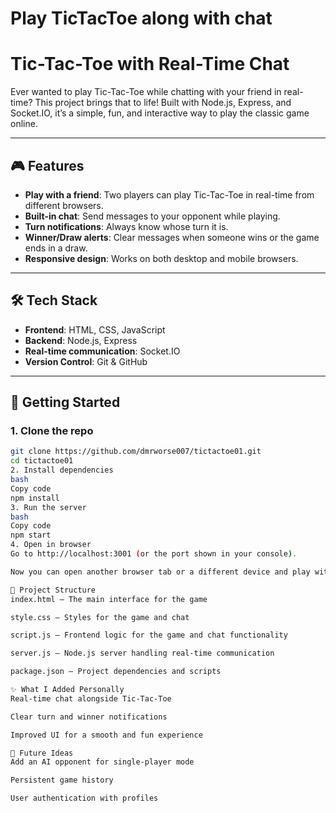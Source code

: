 # Play TicTacToe along with chat
# Tic-Tac-Toe with Real-Time Chat

Ever wanted to play Tic-Tac-Toe while chatting with your friend in real-time? This project brings that to life! Built with Node.js, Express, and Socket.IO, it’s a simple, fun, and interactive way to play the classic game online.

---

## 🎮 Features

- **Play with a friend**: Two players can play Tic-Tac-Toe in real-time from different browsers.
- **Built-in chat**: Send messages to your opponent while playing.
- **Turn notifications**: Always know whose turn it is.
- **Winner/Draw alerts**: Clear messages when someone wins or the game ends in a draw.
- **Responsive design**: Works on both desktop and mobile browsers.

---

## 🛠 Tech Stack

- **Frontend**: HTML, CSS, JavaScript  
- **Backend**: Node.js, Express  
- **Real-time communication**: Socket.IO  
- **Version Control**: Git & GitHub  

---

## 🚀 Getting Started

### 1. Clone the repo
```bash
git clone https://github.com/dmrworse007/tictactoe01.git
cd tictactoe01
2. Install dependencies
bash
Copy code
npm install
3. Run the server
bash
Copy code
npm start
4. Open in browser
Go to http://localhost:3001 (or the port shown in your console).

Now you can open another browser tab or a different device and play with a friend while chatting in real-time!

📂 Project Structure
index.html — The main interface for the game

style.css — Styles for the game and chat

script.js — Frontend logic for the game and chat functionality

server.js — Node.js server handling real-time communication

package.json — Project dependencies and scripts

✨ What I Added Personally
Real-time chat alongside Tic-Tac-Toe

Clear turn and winner notifications

Improved UI for a smooth and fun experience

📌 Future Ideas
Add an AI opponent for single-player mode

Persistent game history

User authentication with profiles



